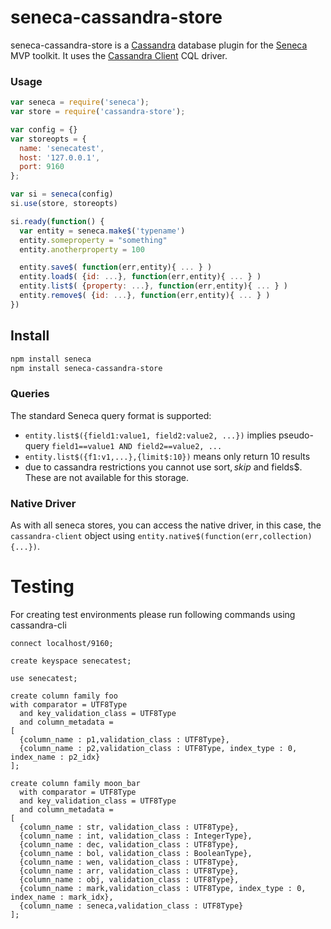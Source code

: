 seneca-cassandra-store
================

seneca-cassandra-store is a [Cassandra][cassandra] database plugin for the [Seneca][seneca] MVP toolkit. It uses the [Cassandra Client][cassandra-client] CQL driver.

### Usage

```JavaScript
var seneca = require('seneca');
var store = require('cassandra-store');

var config = {}
var storeopts = {
  name: 'senecatest',
  host: '127.0.0.1',
  port: 9160
};

var si = seneca(config)
si.use(store, storeopts)

si.ready(function() {
  var entity = seneca.make$('typename')
  entity.someproperty = "something"
  entity.anotherproperty = 100

  entity.save$( function(err,entity){ ... } )
  entity.load$( {id: ...}, function(err,entity){ ... } )
  entity.list$( {property: ...}, function(err,entity){ ... } )
  entity.remove$( {id: ...}, function(err,entity){ ... } )
})
```

[seneca]: http://senecajs.org/
[cassandra]: http://cassandra.apache.org/
[cassandra-client]: https://github.com/racker/node-cassandra-client

## Install

```sh
npm install seneca
npm install seneca-cassandra-store
```

### Queries

The standard Seneca query format is supported:

   * `entity.list$({field1:value1, field2:value2, ...})` implies pseudo-query `field1==value1 AND field2==value2, ...`
   * `entity.list$({f1:v1,...},{limit$:10})` means only return 10 results
   * due to cassandra restrictions you cannot use sort$, skip$ and fields$. These are not available for this storage.


### Native Driver

As with all seneca stores, you can access the native driver, in this case, the `cassandra-client` object using `entity.native$(function(err,collection){...})`.


Testing
=======
For creating test environments please run following commands using cassandra-cli

    connect localhost/9160;

    create keyspace senecatest;

    use senecatest;

    create column family foo
    with comparator = UTF8Type
      and key_validation_class = UTF8Type
      and column_metadata =
    [
      {column_name : p1,validation_class : UTF8Type},
      {column_name : p2,validation_class : UTF8Type, index_type : 0, index_name : p2_idx}
    ];

    create column family moon_bar
      with comparator = UTF8Type
      and key_validation_class = UTF8Type
      and column_metadata =
    [
      {column_name : str, validation_class : UTF8Type},
      {column_name : int, validation_class : IntegerType},
      {column_name : dec, validation_class : UTF8Type},
      {column_name : bol, validation_class : BooleanType},
      {column_name : wen, validation_class : UTF8Type},
      {column_name : arr, validation_class : UTF8Type},
      {column_name : obj, validation_class : UTF8Type},
      {column_name : mark,validation_class : UTF8Type, index_type : 0, index_name : mark_idx},
      {column_name : seneca,validation_class : UTF8Type}
    ];
